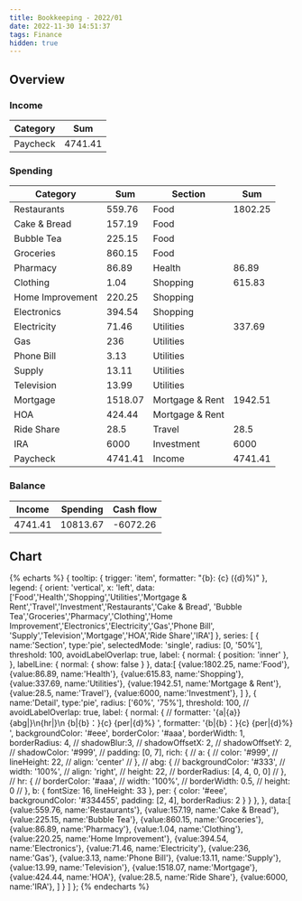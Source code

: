 ```yaml
---
title: Bookkeeping - 2022/01
date: 2022-11-30 14:51:37
tags: Finance
hidden: true
---
```


## Overview

### Income

| Category         | Sum     |
| ---------------- | ------- |
| Paycheck         | 4741.41 |

### Spending

| Category         | Sum     | Section         | Sum     |
| ---------------- | ------- | --------------- | ------- |
| Restaurants      | 559.76  | Food            | 1802.25 |
| Cake & Bread     | 157.19  | Food            |         |
| Bubble Tea       | 225.15  | Food            |         |
| Groceries        | 860.15  | Food            |         |
| Pharmacy         | 86.89   | Health          | 86.89   |
| Clothing         | 1.04    | Shopping        | 615.83  |
| Home Improvement | 220.25  | Shopping        |         |
| Electronics      | 394.54  | Shopping        |         |
| Electricity      | 71.46   | Utilities       | 337.69  |
| Gas              | 236     | Utilities       |         |
| Phone Bill       | 3.13    | Utilities       |         |
| Supply           | 13.11   | Utilities       |         |
| Television       | 13.99   | Utilities       |         |
| Mortgage         | 1518.07 | Mortgage & Rent | 1942.51 |
| HOA              | 424.44  | Mortgage & Rent |         |
| Ride Share       | 28.5    | Travel          | 28.5    |
| IRA              | 6000    | Investment      | 6000    |
| Paycheck         | 4741.41 | Income          | 4741.41 |

### Balance

| Income    | Spending  | Cash flow     |
| --------- | --------- | ------------- |
| 4741.41   | 10813.67  | -6072.26      |

## Chart

{% echarts %}
{
    tooltip: {
        trigger: 'item',
        formatter: "{b}: {c} ({d}%)"
    },
    legend: {
        orient: 'vertical',
        x: 'left',
        data:['Food','Health','Shopping','Utilities','Mortgage & Rent','Travel','Investment','Restaurants','Cake & Bread',
        'Bubble Tea','Groceries','Pharmacy','Clothing','Home Improvement','Electronics','Electricity','Gas','Phone Bill',
        'Supply','Television','Mortgage','HOA','Ride Share','IRA']
    },
    series: [
        {
            name:'Section',
            type:'pie',
            selectedMode: 'single',
            radius: [0, '50%'],
            threshold: 100,
            avoidLabelOverlap: true,
            label: {
                normal: {
                    position: 'inner'
                },
            },
            labelLine: {
                normal: {
                    show: false
                }
            },
            data:[
                {value:1802.25, name:'Food'},
                {value:86.89, name:'Health'},
                {value:615.83, name:'Shopping'},
                {value:337.69, name:'Utilities'},
                {value:1942.51, name:'Mortgage & Rent'},
                {value:28.5, name:'Travel'},
                {value:6000, name:'Investment'},
            ]
        },
        {
            name:'Detail',
            type:'pie',
            radius: ['60%', '75%'],
            threshold: 100,
            // avoidLabelOverlap: true,
            label: {
                normal: {
                    // formatter: '{a|{a}}{abg|}\n{hr|}\n  {b|{b}：}{c}  {per|{d}%}  ',
                    formatter: '{b|{b}：}{c}  {per|{d}%}  ',
                    backgroundColor: '#eee',
                    borderColor: '#aaa',
                    borderWidth: 1,
                    borderRadius: 4,
                    // shadowBlur:3,
                    // shadowOffsetX: 2,
                    // shadowOffsetY: 2,
                    // shadowColor: '#999',
                    // padding: [0, 7],
                    rich: {
                        // a: {
                        //    color: '#999',
                        //    lineHeight: 22,
                        //    align: 'center'
                        // },
                        // abg: {
                        //     backgroundColor: '#333',
                        //     width: '100%',
                        //     align: 'right',
                        //     height: 22,
                        //     borderRadius: [4, 4, 0, 0]
                        // },
                        // hr: {
                        //    borderColor: '#aaa',
                        //    width: '100%',
                        //    borderWidth: 0.5,
                        //    height: 0
                        // },
                        b: {
                            fontSize: 16,
                            lineHeight: 33
                        },
                        per: {
                            color: '#eee',
                            backgroundColor: '#334455',
                            padding: [2, 4],
                            borderRadius: 2
                        }
                    }
                },
            },
            data:[
                {value:559.76, name:'Restaurants'},
                {value:157.19, name:'Cake & Bread'},
                {value:225.15, name:'Bubble Tea'},
                {value:860.15, name:'Groceries'},
                {value:86.89, name:'Pharmacy'},
                {value:1.04, name:'Clothing'},
                {value:220.25, name:'Home Improvement'},
                {value:394.54, name:'Electronics'},
                {value:71.46, name:'Electricity'},
                {value:236, name:'Gas'},
                {value:3.13, name:'Phone Bill'},
                {value:13.11, name:'Supply'},
                {value:13.99, name:'Television'},
                {value:1518.07, name:'Mortgage'},
                {value:424.44, name:'HOA'},
                {value:28.5, name:'Ride Share'},
                {value:6000, name:'IRA'},
            ]
        }
    ]
};
{% endecharts %}